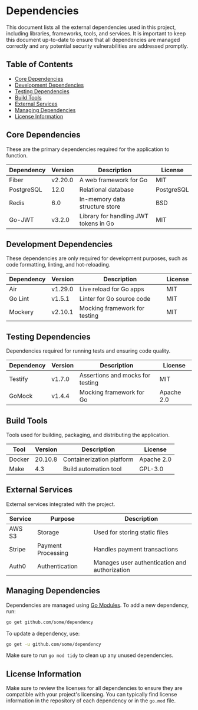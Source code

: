 # Dependencies

This document lists all the external dependencies used in this project, including libraries, frameworks, tools, and services. It is important to keep this document up-to-date to ensure that all dependencies are managed correctly and any potential security vulnerabilities are addressed promptly.

## Table of Contents

- [Core Dependencies](#core-dependencies)
- [Development Dependencies](#development-dependencies)
- [Testing Dependencies](#testing-dependencies)
- [Build Tools](#build-tools)
- [External Services](#external-services)
- [Managing Dependencies](#managing-dependencies)
- [License Information](#license-information)

## Core Dependencies

These are the primary dependencies required for the application to function.

| Dependency | Version | Description                           | License   |
|------------|---------|---------------------------------------|-----------|
| Fiber      | v2.20.0 | A web framework for Go                | MIT       |
| PostgreSQL | 12.0    | Relational database                   | PostgreSQL|
| Redis      | 6.0     | In-memory data structure store        | BSD       |
| Go-JWT     | v3.2.0  | Library for handling JWT tokens in Go | MIT       |

## Development Dependencies

These dependencies are only required for development purposes, such as code formatting, linting, and hot-reloading.

| Dependency      | Version | Description                        | License |
|-----------------|---------|------------------------------------|---------|
| Air             | v1.29.0 | Live reload for Go apps            | MIT     |
| Go Lint         | v1.5.1  | Linter for Go source code          | MIT     |
| Mockery         | v2.10.1 | Mocking framework for testing      | MIT     |

## Testing Dependencies

Dependencies required for running tests and ensuring code quality.

| Dependency      | Version | Description                        | License |
|-----------------|---------|------------------------------------|---------|
| Testify         | v1.7.0  | Assertions and mocks for testing   | MIT     |
| GoMock          | v1.4.4  | Mocking framework for Go           | Apache 2.0|

## Build Tools

Tools used for building, packaging, and distributing the application.

| Tool        | Version | Description                          | License |
|-------------|---------|--------------------------------------|---------|
| Docker      | 20.10.8 | Containerization platform            | Apache 2.0 |
| Make        | 4.3     | Build automation tool                | GPL-3.0  |

## External Services

External services integrated with the project.

| Service   | Purpose                      | Description                                     |
|-----------|------------------------------|-------------------------------------------------|
| AWS S3    | Storage                      | Used for storing static files                   |
| Stripe    | Payment Processing           | Handles payment transactions                    |
| Auth0     | Authentication               | Manages user authentication and authorization   |

## Managing Dependencies

Dependencies are managed using [Go Modules](https://blog.golang.org/using-go-modules). To add a new dependency, run:

```bash
go get github.com/some/dependency
```

To update a dependency, use:

```bash
go get -u github.com/some/dependency
```

Make sure to run `go mod tidy` to clean up any unused dependencies.

## License Information

Make sure to review the licenses for all dependencies to ensure they are compatible with your project's licensing. You can typically find license information in the repository of each dependency or in the `go.mod` file.